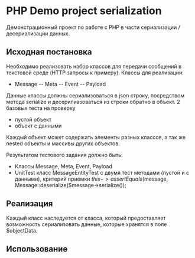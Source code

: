 # PHP Demo project serialization

Демонстрационный проект по работе с PHP в части сериализации / десериализации данных.

## Исходная постановка
Необходимо реализовать набор классов для передачи сообщений в текстовой среде (HTTP запросы к примеру).
Классы для реализации:
- Message
-- Meta
-- Event
-- Payload

Данные классы должны сериализоваться в json строку, посредством метода serialize и десерилиазоваться из строки обратно в объект.
2 базовых теста на проверку
- пустой объект
- объект с данными

Каждый объект может содержать элементы разных классов, а так же nested объекты и массивы других объектов.

Результатом тестового задания должно быть:
- Классы Message, Meta, Event, Payload
- UnitTest класс MessageEntityTest с двумя тест методами (пустой и с данными), критерий приемки $this->assertEquals($message, Message::deserialize($message->serialize());

## Реализация
Каждый класс наследуется от класса, который предоставляет возможность сериализовать данные, которые хранятся в поле $objectData.

## Использование